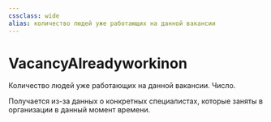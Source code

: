 ```yaml
---
cssclass: wide
alias: количество людей уже работающих на данной вакансии
---
```

# VacancyAlreadyworkinon

Количество людей уже работающих на данной вакансии. Число. 

Получается из-за данных о конкретных специалистах, которые заняты в организации в данный момент времени. 
